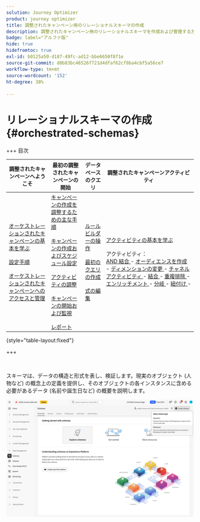 ```yaml
---
solution: Journey Optimizer
product: journey optimizer
title: 調整されたキャンペーン用のリレーショナルスキーマの作成
description: 調整されたキャンペーン用のリレーショナルスキーマを作成および管理する方法について説明します
badge: label="アルファ版"
hide: true
hidefromtoc: true
exl-id: b0125a50-d187-49fc-ad12-bbe6650f8f1e
source-git-commit: d8b83bc46526f721d4dfaf62cf8ba4cbf5a56ce7
workflow-type: tm+mt
source-wordcount: '152'
ht-degree: 38%

---
```


# リレーショナルスキーマの作成 {#orchestrated-schemas}

+++ 目次

| 調整されたキャンペーンへようこそ | 最初の調整されたキャンペーンの開始 | データベースのクエリ | 調整されたキャンペーンアクティビティ |
|---|---|---|---|
| [ オーケストレーションされたキャンペーンの基本を学ぶ ](gs-orchestrated-campaigns.md)<br/><br/>[ 設定手順 ](configuration-steps.md)<br/><br/>[ オーケストレーションされたキャンペーンへのアクセスと管理 ](access-manage-orchestrated-campaigns.md) | [ キャンペーンの作成を調整するための主な手順 ](gs-campaign-creation.md)<br/><br/>[ キャンペーンの作成およびスケジュール設定 ](create-orchestrated-campaign.md)<br/><br/>[ アクティビティの調整 ](orchestrate-activities.md)<br/><br/>[ キャンペーンの開始および監視 ](start-monitor-campaigns.md)<br/><br/>[ レポート ](reporting-campaigns.md) | [ ルールビルダーの操作 ](orchestrated-rule-builder.md)<br/><br/>[ 最初のクエリの作成 ](build-query.md)<br/><br/>[ 式の編集 ](edit-expressions.md) | [ アクティビティの基本を学ぶ ](activities/about-activities.md)<br/><br/> アクティビティ：<br/>[AND 結合 ](activities/and-join.md) - [ オーディエンスを作成 ](activities/build-audience.md) - [ ディメンションの変更 ](activities/change-dimension.md) - [ チャネルアクティビティ ](activities/channels.md) - [ 結合 ](activities/combine.md) - [ 重複排除 ](activities/deduplication.md) - [ エンリッチメント ](activities/enrichment.md) - [ 分岐 ](activities/fork.md) - [ 紐付け ](activities/reconciliation.md) [ ](activities/split.md) [ ](activities/wait.md) - |

{style="table-layout:fixed"}

+++

<br/>

スキーマは、データの構造と形式を表し、検証します。現実のオブジェクト (人物など) の概念上の定義を提供し、そのオブジェクトの各インスタンスに含める必要があるデータ (名前や誕生日など) の概要を説明します。

![ 「リレーショナル」オプションが選択された「スキーマを作成」ボタン ](assets/create-relational-schema.png)
